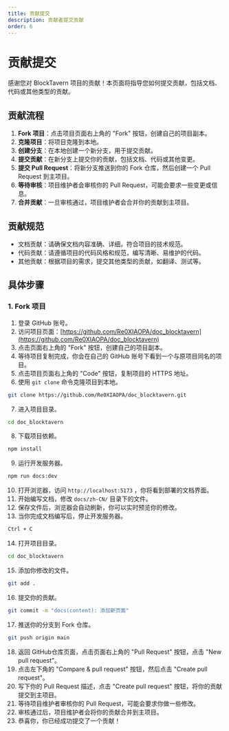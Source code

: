 ```yaml
---
title: 贡献提交
description: 贡献者提交贡献
order: 6
---
```


# 贡献提交

感谢您对 BlockTavern 项目的贡献！本页面将指导您如何提交贡献，包括文档、代码或其他类型的贡献。

## 贡献流程

1. **Fork 项目**：点击项目页面右上角的 "Fork" 按钮，创建自己的项目副本。
2. **克隆项目**：将项目克隆到本地。
3. **创建分支**：在本地创建一个新分支，用于提交贡献。
4. **提交贡献**：在新分支上提交你的贡献，包括文档、代码或其他变更。
5. **提交 Pull Request**：将新分支推送到你的 Fork 仓库，然后创建一个 Pull Request 到主项目。
6. **等待审核**：项目维护者会审核你的 Pull Request，可能会要求一些变更或信息。
7. **合并贡献**：一旦审核通过，项目维护者会合并你的贡献到主项目。

## 贡献规范

- 文档贡献：请确保文档内容准确、详细，符合项目的技术规范。
- 代码贡献：请遵循项目的代码风格和规范，编写清晰、易维护的代码。
- 其他贡献：根据项目的需求，提交其他类型的贡献，如翻译、测试等。

## 具体步骤

### 1. Fork 项目

1. 登录 GitHub 账号。
2. 访问项目页面：[https://github.com/Re0XIAOPA/doc_blocktavern](https://github.com/Re0XIAOPA/doc_blocktavern)
3. 点击页面右上角的 "Fork" 按钮，创建自己的项目副本。
4. 等待项目复制完成，你会在自己的 GitHub 账号下看到一个与原项目同名的项目。
5. 点击项目页面右上角的 "Code" 按钮，复制项目的 HTTPS 地址。
6. 使用 `git clone` 命令克隆项目到本地。
```bash
git clone https://github.com/Re0XIAOPA/doc_blocktavern.git
```
7. 进入项目目录。
```bash
cd doc_blocktavern
```
8. 下载项目依赖。
```bash
npm install
```
9. 运行开发服务器。
```bash
npm run docs:dev
```
10. 打开浏览器，访问 `http://localhost:5173` ，你将看到部署的文档界面。
11. 开始编写文档，修改 `docs/zh-CN/` 目录下的文件。
12. 保存文件后，浏览器会自动刷新，你可以实时预览你的修改。
13. 当你完成文档编写后，停止开发服务器。
```bash
Ctrl + C
```
14. 打开项目目录。
```bash
cd doc_blocktavern
```
15. 添加你修改的文件。
```bash
git add . 
```
16. 提交你的贡献。
```bash
git commit -m "docs(content): 添加新页面"
```
17. 推送你的分支到 Fork 仓库。
```bash
git push origin main
```
18. 返回 GitHub仓库页面，点击页面右上角的 "Pull Request" 按钮，点击 "New pull request"。
19. 点击左下角的 "Compare & pull request" 按钮，然后点击 "Create pull request"。
20. 写下你的 Pull Request 描述，点击 "Create pull request" 按钮，将你的贡献提交到主项目。
21. 等待项目维护者审核你的 Pull Request，可能会要求你做一些修改。
22. 审核通过后，项目维护者会将你的贡献合并到主项目。
23. 恭喜你，你已经成功提交了一个贡献！